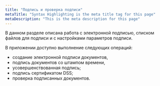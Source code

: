 ```yaml
---
title: "Подпись и проверка подписи"
metaTitle: "Syntax Highlighting is the meta title tag for this page"
metaDescription: "This is the meta description for this page"
---
```


В данном разделе описана работа с электронной подписью, списком файлов для подписи и с настройками параметров подписи.

В приложении доступно выполнение следующих операций:
- создание электронной подписи документов,
- подпись документов со штампом времени,
- усовершенствованная подпись;
- подпись сертификатом DSS;
- проверка подписанных документов.
  

